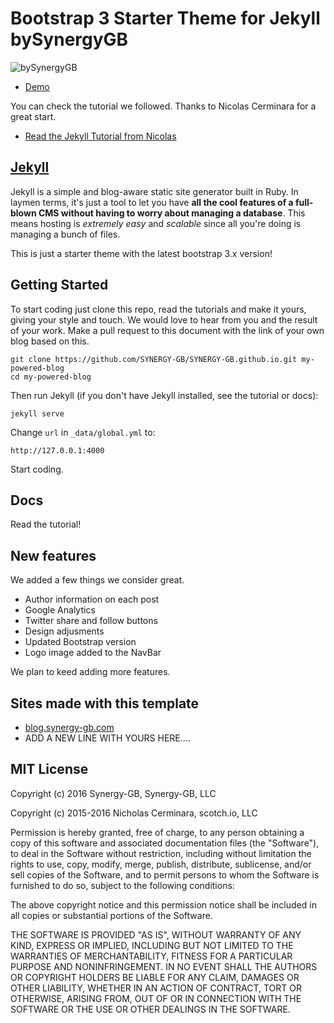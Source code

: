 # Bootstrap 3 Starter Theme for Jekyll bySynergyGB

![bySynergyGB](http://blog.synergy-gb.com/img/bysynergygb.png)

* [Demo](http://blog.synergy-gb.com)

You can check the tutorial we followed. Thanks to Nicolas Cerminara for a great start.

* [Read the Jekyll Tutorial from Nicolas](https://scotch.io/tutorials/getting-started-with-jekyll-plus-a-free-bootstrap-3-starter-theme)

## [Jekyll](https://jekyllrb.com/)

Jekyll is a simple and blog-aware static site generator built in Ruby. In laymen terms, it's just a tool to let you have **all the cool features of a full-blown CMS without having to worry about managing a database**. This means hosting is *extremely easy* and *scalable* since all you're doing is managing a bunch of files.

This is just a starter theme with the latest bootstrap 3.x version!


## Getting Started

To start coding just clone this repo, read the tutorials and make it yours, giving your style and touch.
We would love to hear from you and the result of your work. Make a pull request to this document with the link of your own blog based on this.

```
git clone https://github.com/SYNERGY-GB/SYNERGY-GB.github.io.git my-powered-blog
cd my-powered-blog
```

Then run Jekyll (if you don't have Jekyll installed, see the tutorial or docs):

```
jekyll serve
```

Change `url` in `_data/global.yml` to:

```
http://127.0.0.1:4000
```

Start coding.



## Docs

Read the tutorial!

## New features

We added a few things we consider great.

- Author information on each post
- Google Analytics
- Twitter share and follow buttons
- Design adjusments
- Updated Bootstrap version
- Logo image added to the NavBar

We plan to keed adding more features.

## Sites made with this template

- [blog.synergy-gb.com](http://blog.synergy-gb.com)
- ADD A NEW LINE WITH YOURS HERE....

## MIT License

Copyright (c) 2016 Synergy-GB, Synergy-GB, LLC

Copyright (c) 2015-2016 Nicholas Cerminara, scotch.io, LLC

Permission is hereby granted, free of charge, to any person obtaining a copy of this software and associated documentation files (the "Software"), to deal in the Software without restriction, including without limitation the rights to use, copy, modify, merge, publish, distribute, sublicense, and/or sell copies of the Software, and to permit persons to whom the Software is furnished to do so, subject to the following conditions:

The above copyright notice and this permission notice shall be included in all copies or substantial portions of the Software.

THE SOFTWARE IS PROVIDED "AS IS", WITHOUT WARRANTY OF ANY KIND, EXPRESS OR IMPLIED, INCLUDING BUT NOT LIMITED TO THE WARRANTIES OF MERCHANTABILITY, FITNESS FOR A PARTICULAR PURPOSE AND NONINFRINGEMENT. IN NO EVENT SHALL THE AUTHORS OR COPYRIGHT HOLDERS BE LIABLE FOR ANY CLAIM, DAMAGES OR OTHER LIABILITY, WHETHER IN AN ACTION OF CONTRACT, TORT OR OTHERWISE, ARISING FROM, OUT OF OR IN CONNECTION WITH THE SOFTWARE OR THE USE OR OTHER DEALINGS IN THE SOFTWARE.






